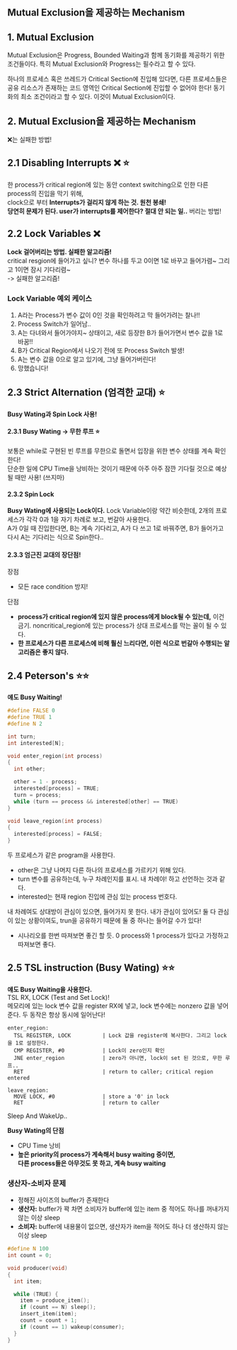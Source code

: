 ## Mutual Exclusion을 제공하는 Mechanism
## 1. Mutual Exclusion
Mutual Exclusion은 Progress, Bounded Waiting과 함께 동기화를 제공하기 위한 조건들이다. 특히 Mutual Exclusion와 Progress는 필수라고 할 수 있다. <br>

하나의 프로세스 혹은 쓰레드가 Critical Section에 진입해 있다면, 다른 프로세스들은 공유 리소스가 존재하는 코드 영역인 Critical Section에 진입할 수 없어야 한다! 동기화의 최소 조건이라고 할 수 있다. 이것이 Mutual Exclusion이다. <br>

## 2. Mutual Exclusion을 제공하는 Mechanism
:x:는 실패한 방법!
## 2.1 Disabling Interrupts :x: :star:
한 process가 critical region에 있는 동안 context switching으로 인한 다른 process의 진입을 막기 위해, <br>
clock으로 부터 **Interrupts가 걸리지 않게 하는 것. 원천 봉쇄!**  <Br>
**당연히 문제가 된다. user가 interrupts를 제어한다? 절대 안 되는 일..** 버리는 방법!

## 2.2 Lock Variables :x:
**Lock 걸어버리는 방법. 실패한 알고리즘!** <br>
critical resgion에 들어가고 싶니? 변수 하나를 두고 0이면 1로 바꾸고 들어가렴~ 그리고 1이면 잠시 기다리렴~ <br>
-> 실패한 알고리즘! <br>
### Lock Variable 예외 케이스
1. A라는 Process가 변수 값이 0인 것을 확인하려고 막 들어가려는 찰나!! 
2. Process Switch가 일어남.. <br>
3. A는 다녀와서 들어가야지~ 상태이고, 새로 등장한 B가 들어가면서 변수 값을 1로 바꿈!!
4. B가 Critical Region에서 나오기 전에 또 Process Switch 발생!
5. A는 변수 값을 0으로 알고 있기에, 그냥 들어가버린다!
6. 망했습니다! 

## 2.3 Strict Alternation (엄격한 교대) :star: 
**Busy Wating과 Spin Lock 사용!** <br> 

#### 2.3.1 Busy Wating -> 무한 루프 :star:
보통은 while로 구현된 빈 루프를 무한으로 돌면서 입장을 위한 변수 상태를 계속 확인한다! <br> 단순한 일에 CPU Time을 낭비하는 것이기 때문에 아주 아주 잠깐 기다릴 것으로 예상될 때만 사용! (쓰지마)

#### 2.3.2 Spin Lock
**Busy Wating에 사용되는 Lock이다.** Lock Variable이랑 약간 비슷한데, 2개의 프로세스가 각각 0과 1을 자기 차례로 보고, 번갈아 사용한다. <br> A가 0일 때 진입한다면, B는 계속 기다리고, A가 다 쓰고 1로 바꿔주면, B가 들어가고 다시 A는 기다리는 식으로 Spin한다..

#### 2.3.3 엄근진 교대의 장단점!
장점
- 모든 race condition 방지!

단점
- **process가 critical region에 있지 않은 process에게 block될 수 있는데,** 이건 금기. noncritical_region에 있는 process가 상대 프로세스를 막는 꼴이 될 수 있다.
- **한 프로세스가 다른 프로세스에 비해 훨신 느리다면, 이런 식으로 번갈아 수행되는 알고리즘은 좋지 않다.**


## 2.4 Peterson's :star::star:
**얘도 Busy Waiting!** <br>

```c
#define FALSE 0
#define TRUE 1
#define N 2

int turn;
int interested[N];

void enter_region(int process)
{
  int other;

  other = 1 - process;
  interested[process] = TRUE;
  turn = process;
  while (turn == process && interested[other] == TRUE)
}

void leave_region(int process)
{
  interested[process] = FALSE;
}
```

두 프로세스가 같은 program을 사용한다. <br>

- other은 그냥 나머지 다른 하나의 프로세스를 가르키기 위해 있다.
- turn 변수를 공유하는데, 누구 차례인지를 표시. 내 차례야! 하고 선언하는 것과 같다.
- interested는 현재 region 진입에 관심 있는 process 번호다. 

내 차례여도 상대방이 관심이 있으면, 들어가지 못 한다. 내가 관심이 있어도! 둘 다 관심이 있는 상황이여도, trun을 공유하기 때문에 둘 중 하나는 들어갈 수가 있다!

- 시나리오를 한번 따져보면 좋긴 할 듯. 0 process와 1 process가 있다고 가정하고 따져보면 좋다.


## 2.5 TSL instruction (Busy Wating) :star::star:
**얘도 Busy Waiting을 사용한다.** <br> TSL RX, LOCK (Test and Set Lock)! <br>
메모리에 있는 lock 변수 값을 register RX에 넣고, lock 변수에는 nonzero 값을 넣어준다. 두 동작은 항상 동시에 일어난다!
```
enter_region:
  TSL REGISTER, LOCK          | Lock 값을 register에 복사한다. 그리고 lock을 1로 설정한다.
  CMP REGISTER, #0            | Lock이 zero인지 확인
  JNE enter_region            | zero가 아니면, lock이 set 된 것으로, 무한 루프..
  RET                         | return to caller; critical region entered

leave_region:
  MOVE LOCK, #0               | store a '0' in lock
  RET                         | return to caller
```

Sleep And WakeUp.. <br>

**Busy Wating의 단점**
- CPU Time 낭비
- **높은 priority의 process가 계속해서 busy waiting 중이면, <br> 다른 process들은 아무것도 못 하고, 계속 busy waiting**

### 생산자-소비자 문제
- 정해진 사이즈의 buffer가 존재한다
- **생산자:** buffer가 꽉 차면 소비자가 buffer에 있는 item 중 적어도 하나를 꺼내가지 않는 이상 sleep
- **소비자:** buffer에 내용물이 없으면, 생산자가 item을 적어도 하나 더 생산하지 않는 이상 sleep 

```c
#define N 100
int count = 0;

void producer(void)
{
  int item;

  while (TRUE) {
    item = produce_item();
    if (count == N) sleep();
    insert_item(item);
    count = count + 1;
    if (count == 1) wakeup(consumer);
  }
}
```
